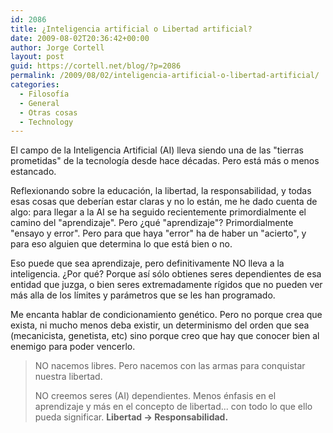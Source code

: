 ```yaml
---
id: 2086
title: ¿Inteligencia artificial o Libertad artificial?
date: 2009-08-02T20:36:42+00:00
author: Jorge Cortell
layout: post
guid: https://cortell.net/blog/?p=2086
permalink: /2009/08/02/inteligencia-artificial-o-libertad-artificial/
categories:
  - Filosofí­a
  - General
  - Otras cosas
  - Technology
---
```

El campo de la Inteligencia Artificial (AI) lleva siendo una de las "tierras prometidas" de la tecnología desde hace décadas. Pero está más o menos estancado.

Reflexionando sobre la educación, la libertad, la responsabilidad, y todas esas cosas que deberían estar claras y no lo están, me he dado cuenta de algo: para llegar a la AI se ha seguido recientemente primordialmente el camino del "aprendizaje". Pero ¿qué "aprendizaje"? Primordialmente "ensayo y error". Pero para que haya "error" ha de haber un "acierto", y para eso alguien que determina lo que está bien o no.

Eso puede que sea aprendizaje, pero definitivamente NO lleva a la inteligencia. ¿Por qué? Porque así sólo obtienes seres dependientes de esa entidad que juzga, o bien seres extremadamente rígidos que no pueden ver más alla de los límites y parámetros que se les han programado.

Me encanta hablar de condicionamiento genético. Pero no porque crea que exista, ni mucho menos deba existir, un determinismo del orden que sea (mecanicista, genetista, etc) sino porque creo que hay que conocer bien al enemigo para poder vencerlo.

> NO nacemos libres. Pero nacemos con las armas para conquistar nuestra libertad.
> 
> NO creemos seres (AI) dependientes. Menos énfasis en el aprendizaje y más en el concepto de libertad... con todo lo que ello pueda significar. **Libertad -> Responsabilidad.**